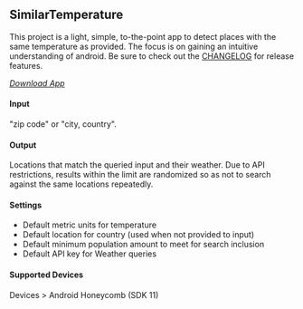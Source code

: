 ## SimilarTemperature

This project is a light, simple, to-the-point app to detect places with the same temperature as provided. The focus is on gaining an intuitive understanding of android. 
Be sure to check out the [CHANGELOG](CHANGELOG.md) for release features.

*[Download App](app-release.apk)*


#### Input
"zip code" or "city, country".

#### Output
Locations that match the queried input and their weather. Due to API restrictions, results within the limit are randomized so as not to search against the same locations repeatedly.

#### Settings
- Default metric units for temperature
- Default location for country (used when not provided to input)
- Default minimum population amount to meet for search inclusion
- Default API key for Weather queries

#### Supported Devices
Devices > Android Honeycomb (SDK 11)
